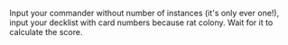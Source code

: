 Input your commander without number of instances (it's only ever one!), input your decklist with card numbers because rat colony.  Wait for it to calculate the score.
